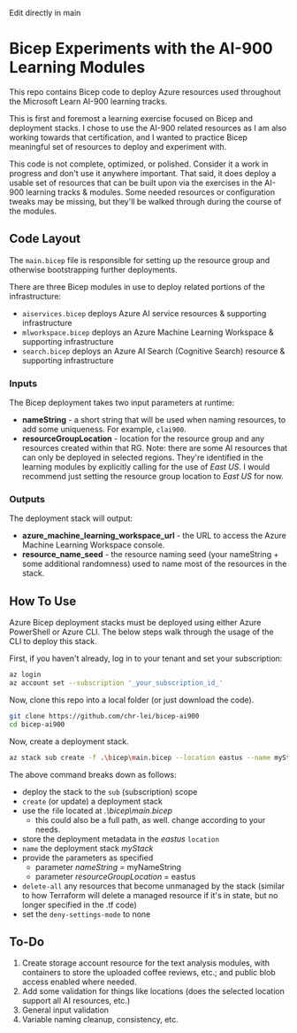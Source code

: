 Edit directly in main

# Bicep Experiments with the AI-900 Learning Modules

This repo contains Bicep code to deploy Azure resources used throughout the Microsoft Learn AI-900 learning tracks.

This is first and foremost a learning exercise focused on Bicep and deployment stacks. I chose to use the AI-900 related resources as I am also working towards that certification, and I wanted to practice Bicep meaningful set of resources to deploy and experiment with.

This code is not complete, optimized, or polished. Consider it a work in progress and don't use it anywhere important. That said, it does deploy a usable set of resources that can be built upon via the exercises in the AI-900 learning tracks & modules. Some needed resources or configuration tweaks may be missing, but they'll be walked through during the course of the modules.

## Code Layout

The `main.bicep` file is responsible for setting up the resource group and otherwise bootstrapping further deployments.

There are three Bicep modules in use to deploy related portions of the infrastructure:

- `aiservices.bicep` deploys Azure AI service resources & supporting infrastructure
- `mlworkspace.bicep` deploys an Azure Machine Learning Workspace & supporting infrastructure
- `search.bicep` deploys an Azure AI Search (Cognitive Search) resource & supporting infrastructure

### Inputs

The Bicep deployment takes two input parameters at runtime:

- **nameString** - a short string that will be used when naming resources, to add some uniqueness. For example, `clai900`.
- **resourceGroupLocation** - location for the resource group and any resources created within that RG. Note: there are some AI resources that can only be deployed in selected regions. They're identified in the learning modules by explicitly calling for the use of *East US*. I would recommend just setting the resource group location to *East US* for now.

### Outputs

The deployment stack will output:

- **azure_machine_learning_workspace_url** - the URL to access the Azure Machine Learning Workspace console.
- **resource_name_seed** - the resource naming seed (your nameString + some additional randomness) used to name most of the resources in the stack.

## How To Use

Azure Bicep deployment stacks must be deployed using either Azure PowerShell or Azure CLI. The below steps walk through the usage of the CLI to deploy this stack.

First, if you haven't already, log in to your tenant and set your subscription:

```bash
az login
az account set --subscription '_your_subscription_id_'
```

Now, clone this repo into a local folder (or just download the code).

```bash
git clone https://github.com/chr-lei/bicep-ai900
cd bicep-ai900
```

Now, create a deployment stack.

```bash
az stack sub create -f .\bicep\main.bicep --location eastus --name myStack -p nameString=myNameString resourceGroupLocation=eastus --delete-all --deny-settings-mode none
```

The above command breaks down as follows:

- deploy the stack to the `sub` (subscription) scope
- `create` (or update) a deployment stack
- use the `f`ile located at *.\bicep\main.bicep*
  - this could also be a full path, as well. change according to your needs.
- store the deployment metadata in the *eastus* `location`
- `name` the deployment stack *myStack*
- provide the `p`arameters as specified
  - parameter *nameString* = myNameString
  - parameter *resourceGroupLocation* = eastus
- `delete-all` any resources that become unmanaged by the stack (similar to how Terraform will delete a managed resource if it's in state, but no longer specified in the .tf code)
- set the `deny-settings-mode` to none

## To-Do

1. Create storage account resource for the text analysis modules, with containers to store the uploaded coffee reviews, etc.; and public blob access enabled where needed.
2. Add some validation for things like locations (does the selected location support all AI resources, etc.)
3. General input validation
4. Variable naming cleanup, consistency, etc.
